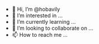 - 👋 Hi, I’m @hobavily
- 👀 I’m interested in ...
- 🌱 I’m currently learning ...
- 💞️ I’m looking to collaborate on ...
- 📫 How to reach me ...

<!---
hobavily/hobavily is a ✨ special ✨ repository because its `README.md` (this file) appears on your GitHub profile.
You can click the Preview link to take a look at your changes.
--->
